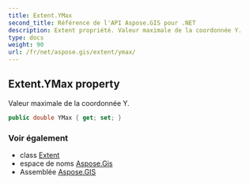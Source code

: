 ```yaml
---
title: Extent.YMax
second_title: Référence de l'API Aspose.GIS pour .NET
description: Extent propriété. Valeur maximale de la coordonnée Y.
type: docs
weight: 90
url: /fr/net/aspose.gis/extent/ymax/
---
```

## Extent.YMax property

Valeur maximale de la coordonnée Y.

```csharp
public double YMax { get; set; }
```

### Voir également

* class [Extent](../)
* espace de noms [Aspose.Gis](../../extent/)
* Assemblée [Aspose.GIS](../../../)


